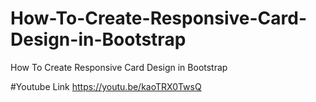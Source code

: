 # How-To-Create-Responsive-Card-Design-in-Bootstrap
How To Create Responsive Card Design in Bootstrap

#Youtube Link
https://youtu.be/kaoTRX0TwsQ
